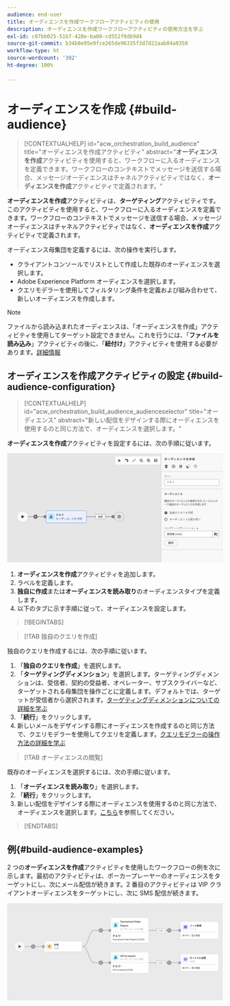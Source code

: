 ```yaml
---
audience: end-user
title: オーディエンスを作成ワークフローアクティビティの使用
description: オーディエンスを作成ワークフローアクティビティの使用方法を学ぶ
exl-id: c07bb025-51b7-428e-ba00-cd552f0db9d4
source-git-commit: b34b8e95e9fce265de96335f3d7d22aab84a0350
workflow-type: ht
source-wordcount: '392'
ht-degree: 100%

---
```


# オーディエンスを作成 {#build-audience}

>[!CONTEXTUALHELP]
>id="acw_orchestration_build_audience"
>title="オーディエンスを作成アクティビティ"
>abstract="**オーディエンスを作成**&#x200B;アクティビティを使用すると、ワークフローに入るオーディエンスを定義できます。ワークフローのコンテキストでメッセージを送信する場合、メッセージオーディエンスはチャネルアクティビティではなく、**オーディエンスを作成**&#x200B;アクティビティで定義されます。"

**オーディエンスを作成**&#x200B;アクティビティは、**ターゲティング**&#x200B;アクティビティです。このアクティビティを使用すると、ワークフローに入るオーディエンスを定義できます。ワークフローのコンテキストでメッセージを送信する場合、メッセージオーディエンスはチャネルアクティビティではなく、**オーディエンスを作成**&#x200B;アクティビティで定義されます。

オーディエンス母集団を定義するには、次の操作を実行します。

* クライアントコンソールでリストとして作成した既存のオーディエンスを選択します。
* Adobe Experience Platform オーディエンスを選択します。
* クエリモデラーを使用してフィルタリング条件を定義および組み合わせて、新しいオーディエンスを作成します。

>[!NOTE]
>
>ファイルから読み込まれたオーディエンスは、「オーディエンスを作成」アクティビティを使用してターゲット設定できません。これを行うには、「**ファイルを読み込み**」アクティビティの後に、「**紐付け**」アクティビティを使用する必要があります。[詳細情報](../../audience/about-recipients.md)

<!--
The **Build audience** activity can be placed at the beginning of the workflow or after any other activity. Any activity can be placed after the **Build audience**.
-->

## オーディエンスを作成アクティビティの設定 {#build-audience-configuration}

>[!CONTEXTUALHELP]
>id="acw_orchestration_build_audience_audienceselector"
>title="オーディエンス"
>abstract="新しい配信をデザインする際にオーディエンスを使用するのと同じ方法で、オーディエンスを選択します。"

**オーディエンスを作成**&#x200B;アクティビティを設定するには、次の手順に従います。

![](../assets/workflow-audience.png)

1. **オーディエンスを作成**&#x200B;アクティビティを追加します。
1. ラベルを定義します。
1. **独自に作成**&#x200B;または&#x200B;**オーディエンスを読み取り**&#x200B;のオーディエンスタイプを定義します。
1. 以下のタブに示す手順に従って、オーディエンスを設定します。

>[!BEGINTABS]

>[!TAB 独自のクエリを作成]

独自のクエリを作成するには、次の手順に従います。

1. 「**独自のクエリを作成**」を選択します。
1. 「**ターゲティングディメンション**」を選択します。ターゲティングディメンションは、受信者、契約の受益者、オペレーター、サブスクライバーなど、ターゲットされる母集団を操作ごとに定義します。デフォルトでは、ターゲットが受信者から選択されます。[ターゲティングディメンションについての詳細を学ぶ](../../audience/about-recipients.md#targeting-dimensions)
1. 「**続行**」をクリックします。
1. 新しいメールをデザインする際にオーディエンスを作成するのと同じ方法で、クエリモデラーを使用してクエリを定義します。[クエリモデラーの操作方法の詳細を学ぶ](../../query/query-modeler-overview.md)

>[!TAB オーディエンスの閲覧]

既存のオーディエンスを選択するには、次の手順に従います。

1. 「**オーディエンスを読み取り**」を選択します。
1. 「**続行**」をクリックします。
1. 新しい配信をデザインする際にオーディエンスを使用するのと同じ方法で、オーディエンスを選択します。[こちら](../../audience/add-audience.md)を参照してください。

>[!ENDTABS]

## 例{#build-audience-examples}

2 つの&#x200B;**オーディエンスを作成**&#x200B;アクティビティを使用したワークフローの例を次に示します。最初のアクティビティは、ポーカープレーヤーのオーディエンスをターゲットにし、次にメール配信が続きます。2 番目のアクティビティは VIP クライアントオーディエンスをターゲットにし、次に SMS 配信が続きます。

![](../assets/workflow-audience-example.png)
